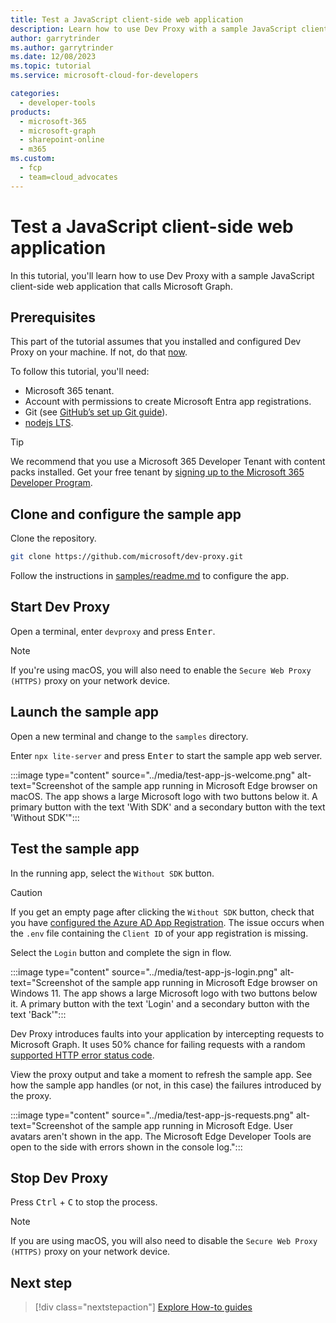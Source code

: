 ```yaml
---
title: Test a JavaScript client-side web application
description: Learn how to use Dev Proxy with a sample JavaScript client-side web application that calls Microsoft Graph.
author: garrytrinder
ms.author: garrytrinder
ms.date: 12/08/2023
ms.topic: tutorial
ms.service: microsoft-cloud-for-developers

categories:
  - developer-tools
products:
  - microsoft-365
  - microsoft-graph
  - sharepoint-online
  - m365
ms.custom:
  - fcp
  - team=cloud_advocates
---
```


# Test a JavaScript client-side web application

In this tutorial, you'll learn how to use Dev Proxy with a sample JavaScript client-side web application that calls Microsoft Graph.

## Prerequisites

This part of the tutorial assumes that you installed and configured Dev Proxy on your machine. If not, do that [now](../get-started.md).

To follow this tutorial, you'll need:

- Microsoft 365 tenant.
- Account with permissions to create Microsoft Entra app registrations.
- Git (see [GitHub’s set up Git guide](https://help.github.com/en/github/getting-started-with-github/set-up-git)).
- [nodejs LTS](https://nodejs.org).

> [!TIP]
> We recommend that you use a Microsoft 365 Developer Tenant with content packs installed. Get your free tenant by [signing up to the Microsoft 365 Developer Program](https://aka.ms/m365/).

## Clone and configure the sample app

Clone the repository.

```sh
git clone https://github.com/microsoft/dev-proxy.git
```

Follow the instructions in [samples/readme.md](https://github.com/microsoft/dev-proxy/blob/main/samples/readme.md) to configure the app.

## Start Dev Proxy

Open a terminal, enter `devproxy` and press <kbd>Enter</kbd>.

> [!NOTE]
> If you're using macOS, you will also need to enable the `Secure Web Proxy (HTTPS)` proxy on your network device.

## Launch the sample app

Open a new terminal and change to the `samples` directory.

Enter `npx lite-server` and press <kbd>Enter</kbd> to start the sample app web server.

:::image type="content" source="../media/test-app-js-welcome.png" alt-text="Screenshot of the sample app running in Microsoft Edge browser on macOS. The app shows a large Microsoft logo with two buttons below it. A primary button with the text 'With SDK' and a secondary button with the text 'Without SDK'":::

## Test the sample app

In the running app, select the `Without SDK` button.

> [!CAUTION]
> If you get an empty page after clicking the `Without SDK` button, check that you have [configured the Azure AD App Registration](https://github.com/microsoft/dev-proxy/tree/main/samples#configure-azure-ad-app-registration). The issue occurs when the `.env` file containing the `Client ID` of your app registration is missing.

Select the `Login` button and complete the sign in flow.

:::image type="content" source="../media/test-app-js-login.png" alt-text="Screenshot of the sample app running in Microsoft Edge browser on Windows 11. The app shows a large Microsoft logo with two buttons below it. A primary button with the text 'Login' and a secondary button with the text 'Back'":::

Dev Proxy introduces faults into your application by intercepting requests to Microsoft Graph. It uses 50% chance for failing requests with a random [supported HTTP error status code](../technical-reference/Supported-HTTP-error-status-codes.md).

View the proxy output and take a moment to refresh the sample app. See how the sample app handles (or not, in this case) the failures introduced by the proxy.

:::image type="content" source="../media/test-app-js-requests.png" alt-text="Screenshot of the sample app running in Microsoft Edge. User avatars aren't shown in the app. The Microsoft Edge Developer Tools are open to the side with errors shown in the console log.":::

## Stop Dev Proxy

Press <kbd>Ctrl</kbd> + <kbd>C</kbd> to stop the process.

> [!NOTE]
> If you are using macOS, you will also need to disable the `Secure Web Proxy (HTTPS)` proxy on your network device.

## Next step

> [!div class="nextstepaction"]
> [Explore How-to guides](../how-to/overview.md)
